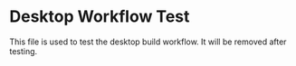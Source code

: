 # Desktop Workflow Test

This file is used to test the desktop build workflow.
It will be removed after testing.
